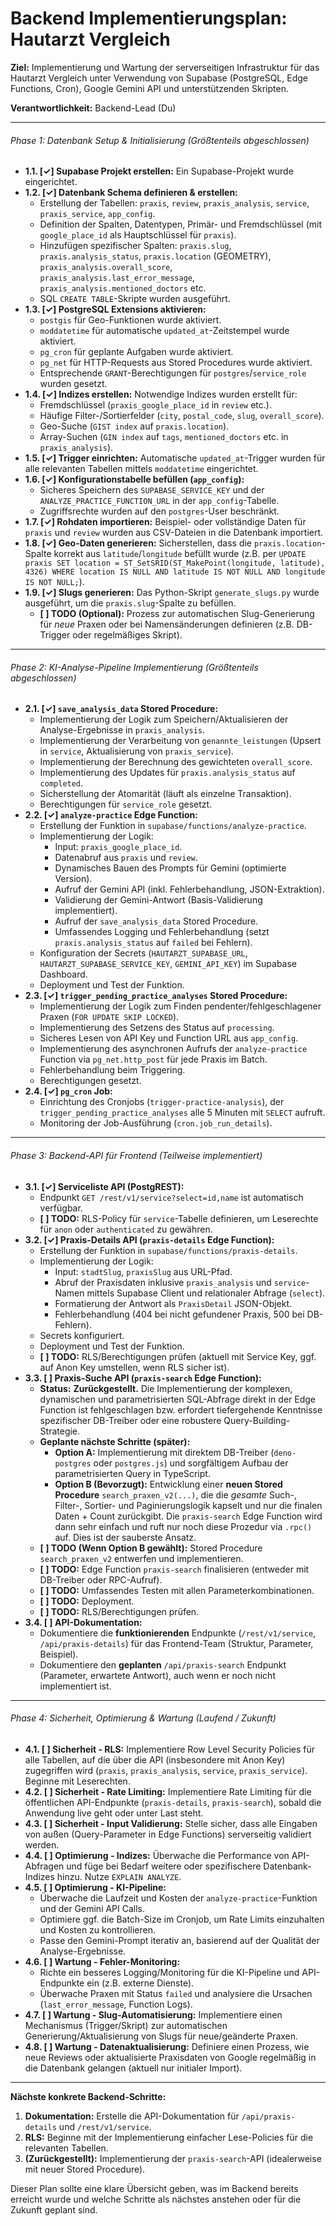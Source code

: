 # Backend Implementierungsplan: Hautarzt Vergleich

**Ziel:** Implementierung und Wartung der serverseitigen Infrastruktur für das Hautarzt Vergleich unter Verwendung von Supabase (PostgreSQL, Edge Functions, Cron), Google Gemini API und unterstützenden Skripten.

**Verantwortlichkeit:** Backend-Lead (Du)

---

###### Phase 1: Datenbank Setup & Initialisierung (Größtenteils abgeschlossen)

*   **1.1. [✓] Supabase Projekt erstellen:** Ein Supabase-Projekt wurde eingerichtet.  
*   **1.2. [✓] Datenbank Schema definieren & erstellen:**  
    *   Erstellung der Tabellen: `praxis`, `review`, `praxis_analysis`, `service`, `praxis_service`, `app_config`.  
    *   Definition der Spalten, Datentypen, Primär- und Fremdschlüssel (mit `google_place_id` als Hauptschlüssel für `praxis`).  
    *   Hinzufügen spezifischer Spalten: `praxis.slug`, `praxis.analysis_status`, `praxis.location` (GEOMETRY), `praxis_analysis.overall_score`, `praxis_analysis.last_error_message`, `praxis_analysis.mentioned_doctors` etc.  
    *   SQL `CREATE TABLE`-Skripte wurden ausgeführt.  
*   **1.3. [✓] PostgreSQL Extensions aktivieren:**  
    *   `postgis` für Geo-Funktionen wurde aktiviert.  
    *   `moddatetime` für automatische `updated_at`-Zeitstempel wurde aktiviert.  
    *   `pg_cron` für geplante Aufgaben wurde aktiviert.  
    *   `pg_net` für HTTP-Requests aus Stored Procedures wurde aktiviert.  
    *   Entsprechende `GRANT`-Berechtigungen für `postgres`/`service_role` wurden gesetzt.  
*   **1.4. [✓] Indizes erstellen:** Notwendige Indizes wurden erstellt für:  
    *   Fremdschlüssel (`praxis_google_place_id` in `review` etc.).  
    *   Häufige Filter-/Sortierfelder (`city`, `postal_code`, `slug`, `overall_score`).  
    *   Geo-Suche (`GIST index` auf `praxis.location`).  
    *   Array-Suchen (`GIN index` auf `tags`, `mentioned_doctors` etc. in `praxis_analysis`).  
*   **1.5. [✓] Trigger einrichten:** Automatische `updated_at`-Trigger wurden für alle relevanten Tabellen mittels `moddatetime` eingerichtet.  
*   **1.6. [✓] Konfigurationstabelle befüllen (`app_config`):**  
    *   Sicheres Speichern des `SUPABASE_SERVICE_KEY` und der `ANALYZE_PRACTICE_FUNCTION_URL` in der `app_config`-Tabelle.  
    *   Zugriffsrechte wurden auf den `postgres`-User beschränkt.  
*   **1.7. [✓] Rohdaten importieren:** Beispiel- oder vollständige Daten für `praxis` und `review` wurden aus CSV-Dateien in die Datenbank importiert.  
*   **1.8. [✓] Geo-Daten generieren:** Sicherstellen, dass die `praxis.location`-Spalte korrekt aus `latitude`/`longitude` befüllt wurde (z.B. per `UPDATE praxis SET location = ST_SetSRID(ST_MakePoint(longitude, latitude), 4326) WHERE location IS NULL AND latitude IS NOT NULL AND longitude IS NOT NULL;`).  
*   **1.9. [✓] Slugs generieren:** Das Python-Skript `generate_slugs.py` wurde ausgeführt, um die `praxis.slug`-Spalte zu befüllen.  
    *   **[ ] TODO (Optional):** Prozess zur automatischen Slug-Generierung für *neue* Praxen oder bei Namensänderungen definieren (z.B. DB-Trigger oder regelmäßiges Skript).

---

###### Phase 2: KI-Analyse-Pipeline Implementierung (Größtenteils abgeschlossen)

*   **2.1. [✓] `save_analysis_data` Stored Procedure:**  
    *   Implementierung der Logik zum Speichern/Aktualisieren der Analyse-Ergebnisse in `praxis_analysis`.  
    *   Implementierung der Verarbeitung von `genannte_leistungen` (Upsert in `service`, Aktualisierung von `praxis_service`).  
    *   Implementierung der Berechnung des gewichteten `overall_score`.  
    *   Implementierung des Updates für `praxis.analysis_status` auf `completed`.  
    *   Sicherstellung der Atomarität (läuft als einzelne Transaktion).  
    *   Berechtigungen für `service_role` gesetzt.  
*   **2.2. [✓] `analyze-practice` Edge Function:**  
    *   Erstellung der Funktion in `supabase/functions/analyze-practice`.  
    *   Implementierung der Logik:  
        *   Input: `praxis_google_place_id`.  
        *   Datenabruf aus `praxis` und `review`.  
        *   Dynamisches Bauen des Prompts für Gemini (optimierte Version).  
        *   Aufruf der Gemini API (inkl. Fehlerbehandlung, JSON-Extraktion).  
        *   Validierung der Gemini-Antwort (Basis-Validierung implementiert).  
        *   Aufruf der `save_analysis_data` Stored Procedure.  
        *   Umfassendes Logging und Fehlerbehandlung (setzt `praxis.analysis_status` auf `failed` bei Fehlern).  
    *   Konfiguration der Secrets (`HAUTARZT_SUPABASE_URL`, `HAUTARZT_SUPABASE_SERVICE_KEY`, `GEMINI_API_KEY`) im Supabase Dashboard.  
    *   Deployment und Test der Funktion.  
*   **2.3. [✓] `trigger_pending_practice_analyses` Stored Procedure:**  
    *   Implementierung der Logik zum Finden pendenter/fehlgeschlagener Praxen (`FOR UPDATE SKIP LOCKED`).  
    *   Implementierung des Setzens des Status auf `processing`.  
    *   Sicheres Lesen von API Key und Function URL aus `app_config`.  
    *   Implementierung des asynchronen Aufrufs der `analyze-practice` Function via `pg_net.http_post` für jede Praxis im Batch.  
    *   Fehlerbehandlung beim Triggering.  
    *   Berechtigungen gesetzt.  
*   **2.4. [✓] `pg_cron` Job:**  
    *   Einrichtung des Cronjobs (`trigger-practice-analysis`), der `trigger_pending_practice_analyses` alle 5 Minuten mit `SELECT` aufruft.  
    *   Monitoring der Job-Ausführung (`cron.job_run_details`).

---

###### Phase 3: Backend-API für Frontend (Teilweise implementiert)

*   **3.1. [✓] Serviceliste API (PostgREST):**  
    *   Endpunkt `GET /rest/v1/service?select=id,name` ist automatisch verfügbar.  
    *   **[ ] TODO:** RLS-Policy für `service`-Tabelle definieren, um Leserechte für `anon` oder `authenticated` zu gewähren.  
*   **3.2. [✓] Praxis-Details API (`praxis-details` Edge Function):**  
    *   Erstellung der Funktion in `supabase/functions/praxis-details`.  
    *   Implementierung der Logik:  
        *   Input: `stadtSlug`, `praxisSlug` aus URL-Pfad.  
        *   Abruf der Praxisdaten inklusive `praxis_analysis` und `service`-Namen mittels Supabase Client und relationaler Abfrage (`select`).  
        *   Formatierung der Antwort als `PraxisDetail` JSON-Objekt.  
        *   Fehlerbehandlung (404 bei nicht gefundener Praxis, 500 bei DB-Fehlern).  
    *   Secrets konfiguriert.  
    *   Deployment und Test der Funktion.  
    *   **[ ] TODO:** RLS/Berechtigungen prüfen (aktuell mit Service Key, ggf. auf Anon Key umstellen, wenn RLS sicher ist).  
*   **3.3. [ ] Praxis-Suche API (`praxis-search` Edge Function):**  
    *   **Status:** **Zurückgestellt.** Die Implementierung der komplexen, dynamischen und parametrisierten SQL-Abfrage direkt in der Edge Function ist fehlgeschlagen bzw. erfordert tiefergehende Kenntnisse spezifischer DB-Treiber oder eine robustere Query-Building-Strategie.  
    *   **Geplante nächste Schritte (später):**  
        *   **Option A:** Implementierung mit direktem DB-Treiber (`deno-postgres` oder `postgres.js`) und sorgfältigem Aufbau der parametrisierten Query in TypeScript.  
        *   **Option B (Bevorzugt):** Entwicklung einer **neuen Stored Procedure** `search_praxen_v2(...)`, die die *gesamte* Such-, Filter-, Sortier- und Paginierungslogik kapselt und nur die finalen Daten + Count zurückgibt. Die `praxis-search` Edge Function wird dann sehr einfach und ruft nur noch diese Prozedur via `.rpc()` auf. Dies ist der sauberste Ansatz.  
    *   **[ ] TODO (Wenn Option B gewählt):** Stored Procedure `search_praxen_v2` entwerfen und implementieren.  
    *   **[ ] TODO:** Edge Function `praxis-search` finalisieren (entweder mit DB-Treiber oder RPC-Aufruf).  
    *   **[ ] TODO:** Umfassendes Testen mit allen Parameterkombinationen.  
    *   **[ ] TODO:** Deployment.  
    *   **[ ] TODO:** RLS/Berechtigungen prüfen.  
*   **3.4. [ ] API-Dokumentation:**  
    *   Dokumentiere die **funktionierenden** Endpunkte (`/rest/v1/service`, `/api/praxis-details`) für das Frontend-Team (Struktur, Parameter, Beispiel).  
    *   Dokumentiere den **geplanten** `/api/praxis-search` Endpunkt (Parameter, erwartete Antwort), auch wenn er noch nicht implementiert ist.

---

###### Phase 4: Sicherheit, Optimierung & Wartung (Laufend / Zukunft)

*   **4.1. [ ] Sicherheit - RLS:** Implementiere Row Level Security Policies für alle Tabellen, auf die über die API (insbesondere mit Anon Key) zugegriffen wird (`praxis`, `praxis_analysis`, `service`, `praxis_service`). Beginne mit Leserechten.  
*   **4.2. [ ] Sicherheit - Rate Limiting:** Implementiere Rate Limiting für die öffentlichen API-Endpunkte (`praxis-details`, `praxis-search`), sobald die Anwendung live geht oder unter Last steht.  
*   **4.3. [ ] Sicherheit - Input Validierung:** Stelle sicher, dass alle Eingaben von außen (Query-Parameter in Edge Functions) serverseitig validiert werden.  
*   **4.4. [ ] Optimierung - Indizes:** Überwache die Performance von API-Abfragen und füge bei Bedarf weitere oder spezifischere Datenbank-Indizes hinzu. Nutze `EXPLAIN ANALYZE`.  
*   **4.5. [ ] Optimierung - KI-Pipeline:**  
    *   Überwache die Laufzeit und Kosten der `analyze-practice`-Funktion und der Gemini API Calls.  
    *   Optimiere ggf. die Batch-Size im Cronjob, um Rate Limits einzuhalten und Kosten zu kontrollieren.  
    *   Passe den Gemini-Prompt iterativ an, basierend auf der Qualität der Analyse-Ergebnisse.  
*   **4.6. [ ] Wartung - Fehler-Monitoring:**  
    *   Richte ein besseres Logging/Monitoring für die KI-Pipeline und API-Endpunkte ein (z.B. externe Dienste).  
    *   Überwache Praxen mit Status `failed` und analysiere die Ursachen (`last_error_message`, Function Logs).  
*   **4.7. [ ] Wartung - Slug-Automatisierung:** Implementiere einen Mechanismus (Trigger/Skript) zur automatischen Generierung/Aktualisierung von Slugs für neue/geänderte Praxen.  
*   **4.8. [ ] Wartung - Datenaktualisierung:** Definiere einen Prozess, wie neue Reviews oder aktualisierte Praxisdaten von Google regelmäßig in die Datenbank gelangen (aktuell nur initialer Import).

---

**Nächste konkrete Backend-Schritte:**

1.  **Dokumentation:** Erstelle die API-Dokumentation für `/api/praxis-details` und `/rest/v1/service`.  
2.  **RLS:** Beginne mit der Implementierung einfacher Lese-Policies für die relevanten Tabellen.  
3.  **(Zurückgestellt):** Implementierung der `praxis-search`-API (idealerweise mit neuer Stored Procedure).

Dieser Plan sollte eine klare Übersicht geben, was im Backend bereits erreicht wurde und welche Schritte als nächstes anstehen oder für die Zukunft geplant sind.  
